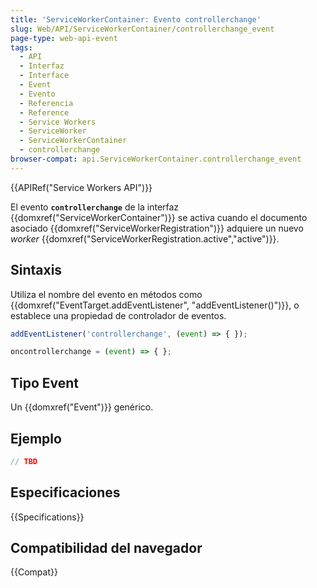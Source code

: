 ```yaml
---
title: 'ServiceWorkerContainer: Evento controllerchange'
slug: Web/API/ServiceWorkerContainer/controllerchange_event
page-type: web-api-event
tags:
  - API
  - Interfaz
  - Interface
  - Event
  - Evento
  - Referencia
  - Reference
  - Service Workers
  - ServiceWorker
  - ServiceWorkerContainer
  - controllerchange
browser-compat: api.ServiceWorkerContainer.controllerchange_event
---
```


{{APIRef("Service Workers API")}}

El evento **`controllerchange`** de la
interfaz {{domxref("ServiceWorkerContainer")}} se activa cuando el documento asociado
{{domxref("ServiceWorkerRegistration")}} adquiere un nuevo *worker*
{{domxref("ServiceWorkerRegistration.active","active")}}.

## Sintaxis

Utiliza el nombre del evento en métodos como {{domxref("EventTarget.addEventListener", "addEventListener()")}}, o establece una propiedad de controlador de eventos.

```js
addEventListener('controllerchange', (event) => { });

oncontrollerchange = (event) => { };
```

## Tipo Event

Un {{domxref("Event")}} genérico.

## Ejemplo

```js
// TBD
```

## Especificaciones

{{Specifications}}

## Compatibilidad del navegador

{{Compat}}
